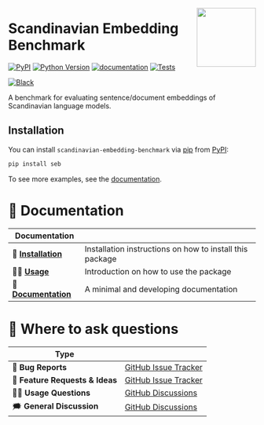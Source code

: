 <a href="https://github.com/KennethEnevoldsen/scandinavian-embedding-benchmark"><img src="https://github.com/KennethEnevoldsen/scandinavian-embedding-benchmark/blob/main/docs/_static/logo.png?raw=true" width="120" align="right"/></a>

# Scandinavian Embedding Benchmark

[![PyPI](https://img.shields.io/pypi/v/scandinavian-embedding-benchmark.svg)][pypi status]
[![Python Version](https://img.shields.io/pypi/pyversions/scandinavian-embedding-benchmark)][pypi status]
[![documentation](https://github.com/KennethEnevoldsen/scandinavian-embedding-benchmark/actions/workflows/documentation.yml/badge.svg)][documentation]
[![Tests](https://github.com/KennethEnevoldsen/scandinavian-embedding-benchmark/actions/workflows/tests.yml/badge.svg)][tests]

[![Black](https://img.shields.io/badge/code%20style-black-000000.svg)][black]

[pypi status]: https://pypi.org/project/scandinavian-embedding-benchmark/
[documentation]: https://KennethEnevoldsen.github.io/scandinavian-embedding-benchmark/
[tests]: https://github.com/KennethEnevoldsen/scandinavian-embedding-benchmark/actions?workflow=Tests
[black]: https://github.com/psf/black


<!-- start short-description -->

A benchmark for evaluating sentence/document embeddings of Scandinavian language models.

<!-- end short-description -->

## Installation

You can install `scandinavian-embedding-benchmark` via [pip] from [PyPI]:

```bash
pip install seb
```

[pip]: https://pip.pypa.io/en/stable/installing/
[PyPI]: https://pypi.org/project/cuecy/


To see more examples, see the [documentation].

# 📖 Documentation

| Documentation         |                                                          |
| --------------------- | -------------------------------------------------------- |
| 🔧 **[Installation]**  | Installation instructions on how to install this package |
| 👩‍💻 **[Usage]**         | Introduction on how to use the package                   |
| 📖 **[Documentation]** | A minimal and developing documentation                   |


# 💬 Where to ask questions

| Type                           |                        |
| ------------------------------ | ---------------------- |
| 🚨 **Bug Reports**              | [GitHub Issue Tracker] |
| 🎁 **Feature Requests & Ideas** | [GitHub Issue Tracker] |
| 👩‍💻 **Usage Questions**          | [GitHub Discussions]   |
| 🗯 **General Discussion**       | [GitHub Discussions]   |

[Usage]: https://kennethenevoldsen.github.io/scandinavian-embedding-benchmark/getting_started/
[Documentation]: https://KennethEnevoldsen.github.io/scandinavian-embedding-benchmark/index.html
[Installation]: https://KennethEnevoldsen.github.io/scandinavian-embedding-benchmark/installation.html
[github issue tracker]: https://github.com/KennethEnevoldsen/scandinavian-embedding-benchmark/issues
[github discussions]: https://github.com/KennethEnevoldsen/scandinavian-embedding-benchmark/discussions


